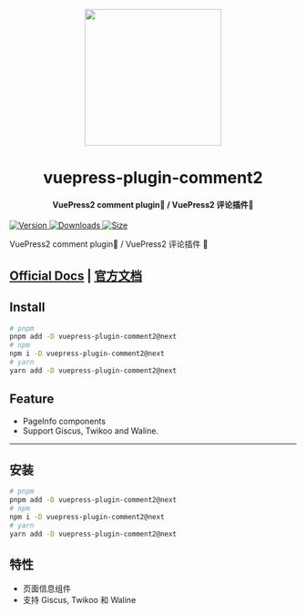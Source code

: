 <!-- markdownlint-disable -->
<p align="center">
  <img width="240" src="https://plugin-comment2.vuejs.press/logo.svg" style="text-align: center;">
</p>
<h1 align="center">vuepress-plugin-comment2</h1>
<h4 align="center">VuePress2 comment plugin💬 / VuePress2 评论插件💬</h4>

[![Version](https://img.shields.io/npm/v/vuepress-plugin-comment2/next.svg?style=flat-square&logo=npm) ![Downloads](https://img.shields.io/npm/dm/vuepress-plugin-comment2.svg?style=flat-square&logo=npm) ![Size](https://img.shields.io/bundlephobia/min/vuepress-plugin-comment2?style=flat-square&logo=npm)](https://www.npmjs.com/package/vuepress-plugin-comment2)

<!-- markdownlint-restore -->

VuePress2 comment plugin💬 / VuePress2 评论插件 💬

## [Official Docs](https://plugin-comment2.vuejs.press/) | [官方文档](https://plugin-comment2.vuejs.press/zh/)

## Install

```bash
# pnpm
pnpm add -D vuepress-plugin-comment2@next
# npm
npm i -D vuepress-plugin-comment2@next
# yarn
yarn add -D vuepress-plugin-comment2@next
```

## Feature

- PageInfo components
- Support Giscus, Twikoo and Waline.

---

## 安装

```bash
# pnpm
pnpm add -D vuepress-plugin-comment2@next
# npm
npm i -D vuepress-plugin-comment2@next
# yarn
yarn add -D vuepress-plugin-comment2@next
```

## 特性

- 页面信息组件
- 支持 Giscus, Twikoo 和 Waline
